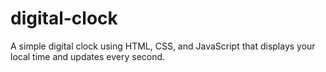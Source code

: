 # digital-clock
A simple digital clock using HTML, CSS, and JavaScript that displays your local time and updates every second.
